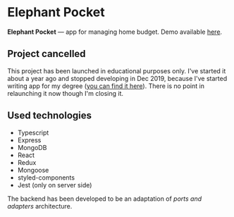 # Elephant Pocket

**Elephant Pocket** — app for managing home budget. Demo available [here](https://elephant-pocket.surge.sh/).

## Project cancelled

This project has been launched in educational purposes only. I've started it about a year ago and stopped developing in Dec 2019, because I've started writing app for my degree ([you can find it here](https://github.com/GustawTanski/christoffel-symbols-visualization)). There is no point in relaunching it now though I'm closing it.

## Used technologies
- Typescript 
- Express
- MongoDB
- React
- Redux
- Mongoose
- styled-components
- Jest (only on server side)

The backend has been developed to be an adaptation of *ports and adapters* architecture.
